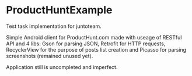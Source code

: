 # ProductHuntExample
Test task implementation for juntoteam.

Simple Android client for ProductHunt.com made with useage of RESTful API and 4 libs: Gson for parsing JSON, Retrofit for HTTP requests,
RecyclerView for the purpose of posts list creation and Picasso for parsing screenshots (remained unused yet).

Application still is uncompleted and imperfect.
